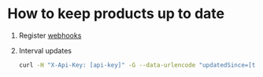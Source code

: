 # How to keep products up to date

1. Register [webhooks](Webhooks.md)
2. Interval updates

    ```bash
    curl -H "X-Api-Key: [api-key]" -G --data-urlencode "updatedSince=[time-of-your-last-update]" https://gateway.kinguin.net/esa/api/v1/products
    ```
